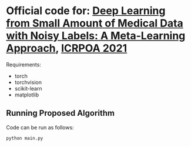 # Official code for: [Deep Learning from Small Amount of Medical Data with Noisy Labels: A Meta-Learning Approach](https://arxiv.org/pdf/2010.06939.pdf), [ICRPOA 2021](https://waset.org/retinopathy-of-prematurity-ophthalmologic-approach-conference-in-july-2021-in-toronto)

Requirements:
* torch
* torchvision
* scikit-learn
* matplotlib

## Running Proposed Algorithm

Code can be run as follows:

```
python main.py
```
